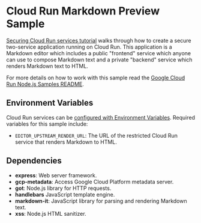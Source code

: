 # Cloud Run Markdown Preview Sample

[Securing Cloud Run services tutorial](https://cloud.google.com/run/docs/tutorials/secure-services) walks through how to create a secure two-service application running on Cloud Run. This application is a Markdown editor which includes a public "frontend" service which anyone can use to compose Markdown text and a private "backend" service which renders Markdown text to HTML.

For more details on how to work with this sample read the [Google Cloud Run Node.js Samples README](https://github.com/GoogleCloudPlatform/nodejs-docs-samples/tree/master/run).

## Environment Variables

Cloud Run services can be [configured with Environment Variables](https://cloud.google.com/run/docs/configuring/environment-variables).
Required variables for this sample include:

* `EDITOR_UPSTREAM_RENDER_URL`: The URL of the restricted Cloud Run service that
  renders Markdown to HTML.

## Dependencies

* **express**: Web server framework.
* **gcp-metadata**: Access Google Cloud Platform metadata server.
* **got**: Node.js library for HTTP requests.
* **handlebars** JavaScript template engine.
* **markdown-it**: JavaScript library for parsing and rendering Markdown text.
* **xss**: Node.js HTML sanitizer.